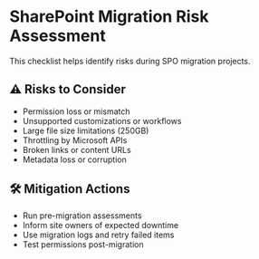 # SharePoint Migration Risk Assessment

This checklist helps identify risks during SPO migration projects.

## ⚠️ Risks to Consider
- Permission loss or mismatch
- Unsupported customizations or workflows
- Large file size limitations (250GB)
- Throttling by Microsoft APIs
- Broken links or content URLs
- Metadata loss or corruption

## 🛠 Mitigation Actions
- Run pre-migration assessments
- Inform site owners of expected downtime
- Use migration logs and retry failed items
- Test permissions post-migration
